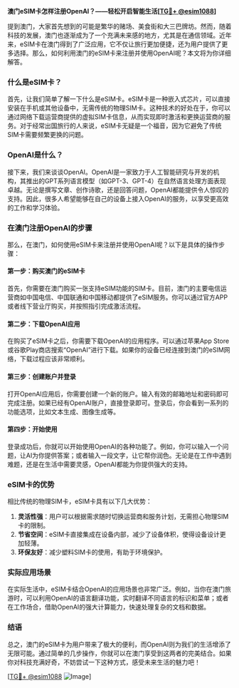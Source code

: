 **澳门eSIM卡怎样注册OpenAI？——轻松开启智能生活[[TG💪+ @esim1088](https://t.me/s/esim1088)]**

提到澳门，大家首先想到的可能是繁华的赌场、美食街和大三巴牌坊。然而，随着科技的发展，澳门也逐渐成为了一个充满未来感的地方，尤其是在通信领域。近年来，eSIM卡在澳门得到了广泛应用，它不仅让旅行更加便捷，还为用户提供了更多选择。那么，如何利用澳门的eSIM卡来注册并使用OpenAI呢？本文将为你详细解答。

### 什么是eSIM卡？

首先，让我们简单了解一下什么是eSIM卡。eSIM卡是一种嵌入式芯片，可以直接安装在手机或其他设备中，无需传统的物理SIM卡。这种技术的好处在于，你可以通过网络下载运营商提供的虚拟SIM卡信息，从而实现即时激活和更换运营商的服务。对于经常出国旅行的人来说，eSIM卡无疑是一个福音，因为它避免了传统SIM卡需要频繁更换的问题。

### OpenAI是什么？

接下来，我们来谈谈OpenAI。OpenAI是一家致力于人工智能研究与开发的机构，其推出的GPT系列语言模型（如GPT-3、GPT-4）在自然语言处理方面表现卓越。无论是撰写文章、创作诗歌，还是回答问题，OpenAI都能提供令人惊叹的支持。因此，很多人希望能够在自己的设备上接入OpenAI的服务，以享受更高效的工作和学习体验。

### 在澳门注册OpenAI的步骤

那么，在澳门，如何使用eSIM卡来注册并使用OpenAI呢？以下是具体的操作步骤：

#### 第一步：购买澳门的eSIM卡

首先，你需要在澳门购买一张支持eSIM功能的SIM卡。目前，澳门的主要电信运营商如中国电信、中国联通和中国移动都提供了eSIM服务。你可以通过官方APP或者线下营业厅购买，并按照指引完成激活流程。

#### 第二步：下载OpenAI应用

在购买了eSIM卡之后，你需要下载OpenAI的应用程序。可以通过苹果App Store或谷歌Play商店搜索“OpenAI”进行下载。如果你的设备已经连接到澳门的eSIM网络，下载过程应该非常顺利。

#### 第三步：创建账户并登录

打开OpenAI应用后，你需要创建一个新的账户。输入有效的邮箱地址和密码即可完成注册。如果已经有OpenAI账户，直接登录即可。登录后，你会看到一系列的功能选项，比如文本生成、图像生成等。

#### 第四步：开始使用

登录成功后，你就可以开始使用OpenAI的各种功能了。例如，你可以输入一个问题，让AI为你提供答案；或者输入一段文字，让它帮你润色。无论是在工作中遇到难题，还是在生活中需要灵感，OpenAI都能为你提供强大的支持。

### eSIM卡的优势

相比传统的物理SIM卡，eSIM卡具有以下几大优势：

1. **灵活性强**：用户可以根据需求随时切换运营商和服务计划，无需担心物理SIM卡的限制。
2. **节省空间**：eSIM卡直接集成在设备内部，减少了设备体积，使得设备设计更加轻薄。
3. **环保友好**：减少塑料SIM卡的使用，有助于环境保护。

### 实际应用场景

在实际生活中，eSIM卡结合OpenAI的应用场景也非常广泛。例如，当你在澳门旅游时，可以利用OpenAI的语言翻译功能，实时翻译不同语言的标识和菜单；或者在工作场合，借助OpenAI的强大计算能力，快速处理复杂的文档和数据。

### 结语

总之，澳门的eSIM卡为用户带来了极大的便利，而OpenAI则为我们的生活增添了无限可能。通过简单的几步操作，你就可以在澳门享受到这两者的完美结合。如果你对科技充满好奇，不妨尝试一下这种方式，感受未来生活的魅力吧！

[[TG💪+ @esim1088](https://t.me/s/esim1088) ![Image](https://i.postimg.cc/4NQfJmqS/Snipaste-2025-05-13-00-14-12.png)]